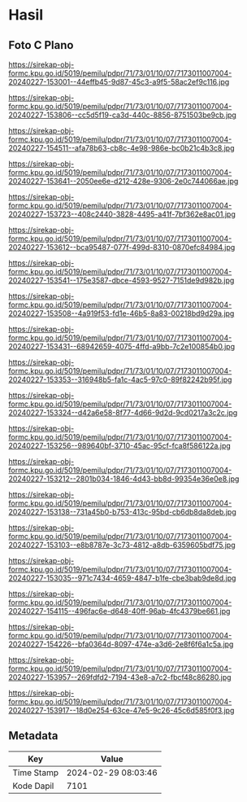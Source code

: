 # Hasil

## Foto C Plano

https://sirekap-obj-formc.kpu.go.id/5019/pemilu/pdpr/71/73/01/10/07/7173011007004-20240227-153001--44effb45-9d87-45c3-a9f5-58ac2ef9c116.jpg

https://sirekap-obj-formc.kpu.go.id/5019/pemilu/pdpr/71/73/01/10/07/7173011007004-20240227-153806--cc5d5f19-ca3d-440c-8856-8751503be9cb.jpg

https://sirekap-obj-formc.kpu.go.id/5019/pemilu/pdpr/71/73/01/10/07/7173011007004-20240227-154511--afa78b63-cb8c-4e98-986e-bc0b21c4b3c8.jpg

https://sirekap-obj-formc.kpu.go.id/5019/pemilu/pdpr/71/73/01/10/07/7173011007004-20240227-153641--2050ee6e-d212-428e-9306-2e0c744066ae.jpg

https://sirekap-obj-formc.kpu.go.id/5019/pemilu/pdpr/71/73/01/10/07/7173011007004-20240227-153723--408c2440-3828-4495-a41f-7bf362e8ac01.jpg

https://sirekap-obj-formc.kpu.go.id/5019/pemilu/pdpr/71/73/01/10/07/7173011007004-20240227-153612--bca95487-077f-499d-8310-0870efc84984.jpg

https://sirekap-obj-formc.kpu.go.id/5019/pemilu/pdpr/71/73/01/10/07/7173011007004-20240227-153541--175e3587-dbce-4593-9527-7151de9d982b.jpg

https://sirekap-obj-formc.kpu.go.id/5019/pemilu/pdpr/71/73/01/10/07/7173011007004-20240227-153508--4a919f53-fd1e-46b5-8a83-00218bd9d29a.jpg

https://sirekap-obj-formc.kpu.go.id/5019/pemilu/pdpr/71/73/01/10/07/7173011007004-20240227-153431--68942659-4075-4ffd-a9bb-7c2e100854b0.jpg

https://sirekap-obj-formc.kpu.go.id/5019/pemilu/pdpr/71/73/01/10/07/7173011007004-20240227-153353--316948b5-fa1c-4ac5-97c0-89f82242b95f.jpg

https://sirekap-obj-formc.kpu.go.id/5019/pemilu/pdpr/71/73/01/10/07/7173011007004-20240227-153324--d42a6e58-8f77-4d66-9d2d-9cd0217a3c2c.jpg

https://sirekap-obj-formc.kpu.go.id/5019/pemilu/pdpr/71/73/01/10/07/7173011007004-20240227-153256--989640bf-3710-45ac-95cf-fca8f586122a.jpg

https://sirekap-obj-formc.kpu.go.id/5019/pemilu/pdpr/71/73/01/10/07/7173011007004-20240227-153212--2801b034-1846-4d43-bb8d-99354e36e0e8.jpg

https://sirekap-obj-formc.kpu.go.id/5019/pemilu/pdpr/71/73/01/10/07/7173011007004-20240227-153138--731a45b0-b753-413c-95bd-cb6db8da8deb.jpg

https://sirekap-obj-formc.kpu.go.id/5019/pemilu/pdpr/71/73/01/10/07/7173011007004-20240227-153103--e8b8787e-3c73-4812-a8db-6359605bdf75.jpg

https://sirekap-obj-formc.kpu.go.id/5019/pemilu/pdpr/71/73/01/10/07/7173011007004-20240227-153035--971c7434-4659-4847-b1fe-cbe3bab9de8d.jpg

https://sirekap-obj-formc.kpu.go.id/5019/pemilu/pdpr/71/73/01/10/07/7173011007004-20240227-154115--496fac6e-d648-40ff-96ab-4fc4379be661.jpg

https://sirekap-obj-formc.kpu.go.id/5019/pemilu/pdpr/71/73/01/10/07/7173011007004-20240227-154226--bfa0364d-8097-474e-a3d6-2e8f6f6a1c5a.jpg

https://sirekap-obj-formc.kpu.go.id/5019/pemilu/pdpr/71/73/01/10/07/7173011007004-20240227-153957--269fdfd2-7194-43e8-a7c2-fbcf48c86280.jpg

https://sirekap-obj-formc.kpu.go.id/5019/pemilu/pdpr/71/73/01/10/07/7173011007004-20240227-153917--18d0e254-63ce-47e5-9c26-45c6d585f0f3.jpg


## Metadata

| Key        | Value               |
| ---------- | ------------------- |
| Time Stamp | 2024-02-29 08:03:46 |
| Kode Dapil | 7101                |



